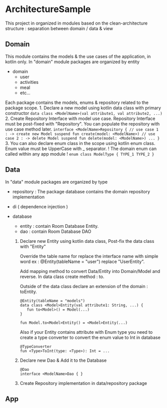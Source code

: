 # ArchitectureSample

This project in organized in modules based on the clean-architecture structure : separation between domain / data & view

## Domain
This module contains the models & the use cases of the application, in kotlin only.
In "domain" module packages are organized by entity
  - domain  
    - user
    - activities
    - meal
    - etc...

Each package contains the models, enums & repository related to the package scope.
    1. Declare a new model using kotlin data class with primary constructor
    ```
    data class <ModelName>(val attribute1, val attribute2, ...) 
    ```
    2. Create Repository Interface with model use case. Repository Interface must be post-fixed with "Repository".
    You can populate the repository with use case method later.
    ```
    interface <ModelName>Repository {
        // use case 1 : -> create new Model
        suspend fun create(model: <ModelName>)
        // use case 2 : -> delete Model
        suspend fun delete(model: <ModelName>)
        ...
    }
    ```
    3. You can also declare enum class in the scope using kotlin enum class. Enum value must be UpperCase with _ separator.
    ! The domain enum can called within any app module !
    ```
    enum class ModelType {
        TYPE_1
        TYPE_2
    }
    ```

## Data
In "data" module packages are organized by type
  - repository : The package database contains the domain repository implementation

  - di ( dependence injection )

  - database
    - entity : contain Room Database Entity.
    - dao : contain Room Database DAO 

    1. Declare new Entity using kotlin data class, Post-fix the data class with "Entity"

       Override the table name for replace the interface name with simple word
       ex : @Entity(tableName = "user") replace "UserEntity".

       Add mapping method to convert Data/Entity into Domain/Model and reverse.
       In data class create method : to<Model>.

       Outside of the data class declare an extension of the domain : to<Model>Entity.
       ```
       @Entity(tableName = "models")
       data class <Model>Entity(val attribute1: String, ...) {
          fun to<Model>() = Model(...)
       }

       fun Model.to<Model>Entity() = <Model>Entity(...)
       ```

       Also if your Entity contains attribute with Enum type you need to create a type converter to convert the enum value to Int in database
       ```
       @TypeConverter
       fun <Type>ToInt(type: <Type>): Int = ...
       ```

    2. Declare new Dao & Add it to the Database
       ```
       @Dao
       interface <ModelName>Dao { }
       ```

    3. Create Repository implementation in data/repository package
    
## App